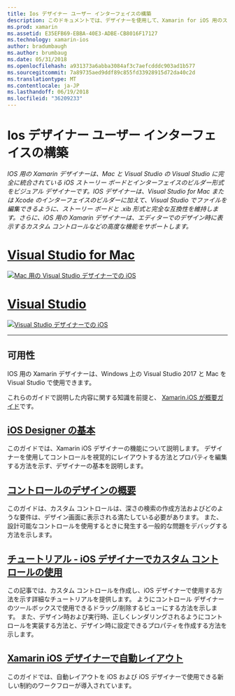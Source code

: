```yaml
---
title: Ios デザイナー ユーザー インターフェイスの構築
description: このドキュメントでは、デザイナーを使用して、Xamarin for iOS 用のストーリー ボードおよび .xib ファイルと、アプリのユーザー インターフェイスを構築する方法について説明します。 ツールの可用性、その基本的な機能、設計可能なコントロールは、について説明し、その使用方法のチュートリアルを提供するドキュメントにリンクします。
ms.prod: xamarin
ms.assetid: E35EFB69-EBBA-40E3-ADBE-CB8016F17127
ms.technology: xamarin-ios
author: bradumbaugh
ms.author: brumbaug
ms.date: 05/31/2018
ms.openlocfilehash: a931373a6abba3084af3c7aefcdddc903ad1b577
ms.sourcegitcommit: 7a89735aed9ddf89c855fd33928915d72da40c2d
ms.translationtype: MT
ms.contentlocale: ja-JP
ms.lasthandoff: 06/19/2018
ms.locfileid: "36209233"
---
```

# <a name="building-user-interfaces-with-the-ios-designer"></a>Ios デザイナー ユーザー インターフェイスの構築

_IOS 用の Xamarin デザイナーは、Mac と Visual Studio の Visual Studio に完全に統合されている iOS ストーリー ボードとインターフェイスのビルダー形式をビジュアル デザイナーです。IOS デザイナーは、Visual Studio for Mac または Xcode のインターフェイスのビルダーに加えて、Visual Studio でファイルを編集できるように、ストーリー ボードと .xib 形式と完全な互換性を維持します。さらに、iOS 用の Xamarin デザイナーは、エディターでのデザイン時に表示するカスタム コントロールなどの高度な機能をサポートします。_

# <a name="visual-studio-for-mactabmacos"></a>[Visual Studio for Mac](#tab/macos)

[![Mac 用の Visual Studio デザイナーでの iOS](images/designer-vsmac-sml.png "iOS デザイナー")](images/designer-vsmac.png#lightbox)

# <a name="visual-studiotabwindows"></a>[Visual Studio](#tab/windows)

[![Visual Studio デザイナーでの iOS](images/designer-vs.png "iOS デザイナー")](images/designer-vs.png#lightbox)

-----

## <a name="availability"></a>可用性

IOS 用の Xamarin デザイナーは、Windows 上の Visual Studio 2017 と Mac を Visual Studio で使用できます。

これらのガイドで説明した内容に関する知識を前提と、 [Xamarin.iOS が概要ガイド](~/ios/get-started/index.md)です。

## <a name="ios-designer-basicsintroductionmd"></a>[iOS Designer の基本](introduction.md)

このガイドでは、Xamarin iOS デザイナーの機能について説明します。 デザイナーを使用してコントロールを視覚的にレイアウトする方法とプロパティを編集する方法を示す、デザイナーの基本を説明します。

## <a name="designable-controls-overviewios-designable-controls-overviewmd"></a>[コントロールのデザインの概要](ios-designable-controls-overview.md)

このガイドは、カスタム コントロールは、深さの検索の作成方法およびどのような要件は、デザイン画面に表示される満たしている必要があります。 また、設計可能なコントロールを使用するときに発生する一般的な問題をデバッグする方法を示します。

## <a name="walkthrough---using-custom-controls-with-ios-designerios-designable-controls-walkthroughmd"></a>[チュートリアル - iOS デザイナーでカスタム コントロールの使用](ios-designable-controls-walkthrough.md)

この記事では、カスタム コントロールを作成し、iOS デザイナーで使用する方法を示す詳細なチュートリアルを提供します。 ようにコントロール デザイナーのツールボックスで使用できるドラッグ/削除するビューにする方法を示します。 また、デザイン時および実行時、正しくレンダリングされるようにコントロールを実装する方法と、デザイン時に設定できるプロパティを作成する方法を示します。

## <a name="auto-layout-with-the-xamarin-ios-designerdesigner-auto-layoutmd"></a>[Xamarin iOS デザイナーで自動レイアウト](designer-auto-layout.md)

このガイドでは、自動レイアウトを iOS および iOS デザイナーで使用できる新しい制約のワークフローが導入されています。
